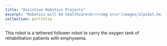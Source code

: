 ```yaml
---
title: "Assistive Robotics Projects"
excerpt: "Robotics will be healthcare<br/><img src='/images/alpibot.heic'>"
collection: portfolio
---
```


This robot is a tethered follower robot to carry the oxygen tank of rehabilitation patients with emphysema. 


